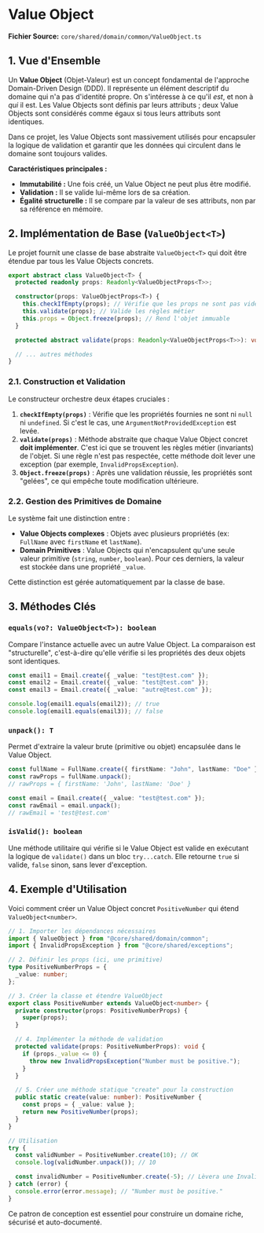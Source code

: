 # Value Object

**Fichier Source:** `core/shared/domain/common/ValueObject.ts`

## 1. Vue d'Ensemble

Un **Value Object** (Objet-Valeur) est un concept fondamental de l'approche Domain-Driven Design (DDD). Il représente un élément descriptif du domaine qui n'a pas d'identité propre. On s'intéresse à ce qu'il _est_, et non à _qui_ il est. Les Value Objects sont définis par leurs attributs ; deux Value Objects sont considérés comme égaux si tous leurs attributs sont identiques.

Dans ce projet, les Value Objects sont massivement utilisés pour encapsuler la logique de validation et garantir que les données qui circulent dans le domaine sont toujours valides.

**Caractéristiques principales :**

- **Immutabilité :** Une fois créé, un Value Object ne peut plus être modifié.
- **Validation :** Il se valide lui-même lors de sa création.
- **Égalité structurelle :** Il se compare par la valeur de ses attributs, non par sa référence en mémoire.

## 2. Implémentation de Base (`ValueObject<T>`)

Le projet fournit une classe de base abstraite `ValueObject<T>` qui doit être étendue par tous les Value Objects concrets.

```typescript
export abstract class ValueObject<T> {
  protected readonly props: Readonly<ValueObjectProps<T>>;

  constructor(props: ValueObjectProps<T>) {
    this.checkIfEmpty(props); // Vérifie que les props ne sont pas vides
    this.validate(props); // Valide les règles métier
    this.props = Object.freeze(props); // Rend l'objet immuable
  }

  protected abstract validate(props: Readonly<ValueObjectProps<T>>): void;

  // ... autres méthodes
}
```

### 2.1. Construction et Validation

Le constructeur orchestre deux étapes cruciales :

1.  **`checkIfEmpty(props)`** : Vérifie que les propriétés fournies ne sont ni `null` ni `undefined`. Si c'est le cas, une `ArgumentNotProvidedException` est levée.
2.  **`validate(props)`** : Méthode abstraite que chaque Value Object concret **doit implémenter**. C'est ici que se trouvent les règles métier (invariants) de l'objet. Si une règle n'est pas respectée, cette méthode doit lever une exception (par exemple, `InvalidPropsException`).
3.  **`Object.freeze(props)`** : Après une validation réussie, les propriétés sont "gelées", ce qui empêche toute modification ultérieure.

### 2.2. Gestion des Primitives de Domaine

Le système fait une distinction entre :

- **Value Objects complexes** : Objets avec plusieurs propriétés (ex: `FullName` avec `firstName` et `lastName`).
- **Domain Primitives** : Value Objects qui n'encapsulent qu'une seule valeur primitive (`string`, `number`, `boolean`). Pour ces derniers, la valeur est stockée dans une propriété `_value`.

Cette distinction est gérée automatiquement par la classe de base.

## 3. Méthodes Clés

### `equals(vo?: ValueObject<T>): boolean`

Compare l'instance actuelle avec un autre Value Object. La comparaison est "structurelle", c'est-à-dire qu'elle vérifie si les propriétés des deux objets sont identiques.

```typescript
const email1 = Email.create({ _value: "test@test.com" });
const email2 = Email.create({ _value: "test@test.com" });
const email3 = Email.create({ _value: "autre@test.com" });

console.log(email1.equals(email2)); // true
console.log(email1.equals(email3)); // false
```

### `unpack(): T`

Permet d'extraire la valeur brute (primitive ou objet) encapsulée dans le Value Object.

```typescript
const fullName = FullName.create({ firstName: "John", lastName: "Doe" });
const rawProps = fullName.unpack();
// rawProps = { firstName: 'John', lastName: 'Doe' }

const email = Email.create({ _value: "test@test.com" });
const rawEmail = email.unpack();
// rawEmail = 'test@test.com'
```

### `isValid(): boolean`

Une méthode utilitaire qui vérifie si le Value Object est valide en exécutant la logique de `validate()` dans un bloc `try...catch`. Elle retourne `true` si valide, `false` sinon, sans lever d'exception.

## 4. Exemple d'Utilisation

Voici comment créer un Value Object concret `PositiveNumber` qui étend `ValueObject<number>`.

```typescript
// 1. Importer les dépendances nécessaires
import { ValueObject } from "@core/shared/domain/common";
import { InvalidPropsException } from "@core/shared/exceptions";

// 2. Définir les props (ici, une primitive)
type PositiveNumberProps = {
  _value: number;
};

// 3. Créer la classe et étendre ValueObject
export class PositiveNumber extends ValueObject<number> {
  private constructor(props: PositiveNumberProps) {
    super(props);
  }

  // 4. Implémenter la méthode de validation
  protected validate(props: PositiveNumberProps): void {
    if (props._value <= 0) {
      throw new InvalidPropsException("Number must be positive.");
    }
  }

  // 5. Créer une méthode statique "create" pour la construction
  public static create(value: number): PositiveNumber {
    const props = { _value: value };
    return new PositiveNumber(props);
  }
}

// Utilisation
try {
  const validNumber = PositiveNumber.create(10); // OK
  console.log(validNumber.unpack()); // 10

  const invalidNumber = PositiveNumber.create(-5); // Lèvera une InvalidPropsException
} catch (error) {
  console.error(error.message); // "Number must be positive."
}
```

Ce patron de conception est essentiel pour construire un domaine riche, sécurisé et auto-documenté.
